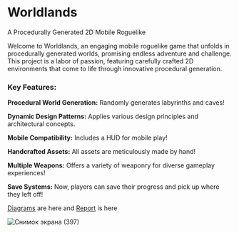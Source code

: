 # Worldlands
A Procedurally Generated 2D Mobile Roguelike

Welcome to Worldlands, an engaging mobile roguelike game that unfolds in procedurally generated worlds, promising endless adventure and challenge. This project is a labor of passion, featuring carefully crafted 2D environments that come to life through innovative procedural generation.

### Key Features:

**Procedural World Generation:** Randomly generates labyrinths and caves!

**Dynamic Design Patterns:** Applies various design principles and architectural concepts.

**Mobile Compatibility:** Includes a HUD for mobile play!

**Handcrafted Assets:** All assets are meticulously made by hand!

**Multiple Weapons:** Offers a variety of weaponry for diverse gameplay experiences!

**Save Systems:** Now, players can save their progress and pick up where they left off!

<a href="https://drive.google.com/drive/folders/1glhcOLuBUZGVJ2Wuwfz6oQ4K94Mpsqcq?usp=sharing">Diagrams</a> are here and <a href="https://drive.google.com/file/d/1Rt0jYwftF6ViZ1sySRmfqlXRvBb2LFP-/view?usp=sharing">Report</a> is here

![Снимок экрана (397)](https://user-images.githubusercontent.com/59497202/162740010-f21ae461-3d4c-490d-a0d1-954872aa78a5.png)
